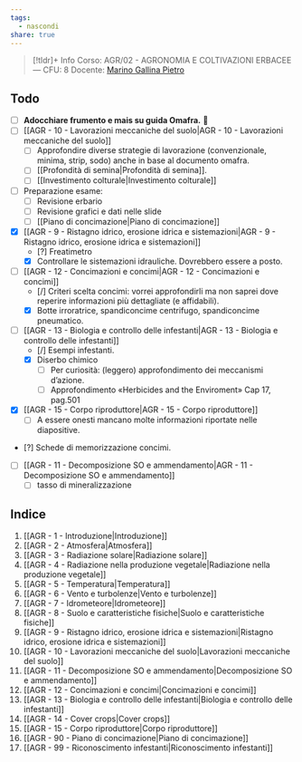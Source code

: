 ```yaml
---
tags:
  - nascondi
share: true
---
```

> [!tldr]+ Info
> Corso: AGR/02 - AGRONOMIA E COLTIVAZIONI ERBACEE — CFU: 8
> Docente:  [Marino Gallina Pietro](https://www.unimi.it/it/ugov/person/pietro-marino)

## Todo
- [ ] **Adocchiare frumento e mais su guida Omafra.** 🔼 
- [ ] [[AGR - 10 - Lavorazioni meccaniche del suolo|AGR - 10 - Lavorazioni meccaniche del suolo]]
	- [ ] Approfondire diverse strategie di lavorazione (convenzionale, minima, strip, sodo) anche in base al documento omafra.
	- [ ] [[Profondità di semina|Profondità di semina]].
	- [ ] [[Investimento colturale|Investimento colturale]]
- [ ] Preparazione esame:
	- [ ] Revisione erbario
	- [ ] Revisione grafici e dati nelle slide
	- [ ] [[Piano di concimazione|Piano di concimazione]]
- [x] [[AGR - 9 - Ristagno idrico, erosione idrica e sistemazioni|AGR - 9 - Ristagno idrico, erosione idrica e sistemazioni]]
	- [?] Freatimetro
	- [x] Controllare le sistemazioni idrauliche. Dovrebbero essere a posto.
- [ ] [[AGR - 12 - Concimazioni e concimi|AGR - 12 - Concimazioni e concimi]]
	- [/] Criteri scelta concimi: vorrei approfondirli ma non saprei dove reperire informazioni più dettagliate (e affidabili).
	- [x] Botte irroratrice, spandiconcime centrifugo, spandiconcime pneumatico.
- [ ] [[AGR - 13 - Biologia e controllo delle infestanti|AGR - 13 - Biologia e controllo delle infestanti]]
	- [/] Esempi infestanti.
	- [x] Diserbo chimico
		- [ ] Per curiosità: (leggero) approfondimento dei meccanismi d’azione.
		- [ ] Approfondimento «Herbicides and the Enviroment» Cap 17, pag.501
- [x] [[AGR - 15 - Corpo riproduttore|AGR - 15 - Corpo riproduttore]]
	- [ ] A essere onesti mancano molte informazioni riportate nelle diapositive.
- [?] Schede di memorizzazione concimi. 
- [ ] [[AGR - 11 - Decomposizione SO e ammendamento|AGR - 11 - Decomposizione SO e ammendamento]]
	- [ ] tasso di mineralizzazione

## Indice
1. [[AGR - 1 - Introduzione|Introduzione]]
2. [[AGR - 2 - Atmosfera|Atmosfera]]
3. [[AGR - 3 - Radiazione solare|Radiazione solare]]
4. [[AGR - 4 - Radiazione nella produzione vegetale|Radiazione nella produzione vegetale]]
5. [[AGR - 5 - Temperatura|Temperatura]]
6. [[AGR - 6 - Vento e turbolenze|Vento e turbolenze]]
7. [[AGR - 7 - Idrometeore|Idrometeore]]
8. [[AGR - 8 - Suolo e caratteristiche fisiche|Suolo e caratteristiche fisiche]]
9. [[AGR - 9 - Ristagno idrico, erosione idrica e sistemazioni|Ristagno idrico, erosione idrica e sistemazioni]]
10. [[AGR - 10 - Lavorazioni meccaniche del suolo|Lavorazioni meccaniche del suolo]]
11. [[AGR - 11 - Decomposizione SO e ammendamento|Decomposizione SO e ammendamento]]
12. [[AGR - 12 - Concimazioni e concimi|Concimazioni e concimi]]
13. [[AGR - 13 - Biologia e controllo delle infestanti|Biologia e controllo delle infestanti]]
14. [[AGR - 14 - Cover crops|Cover crops]]
15. [[AGR - 15 - Corpo riproduttore|Corpo riproduttore]]
16. [[AGR - 90 - Piano di concimazione|Piano di concimazione]]
17. [[AGR - 99 - Riconoscimento infestanti|Riconoscimento infestanti]]
